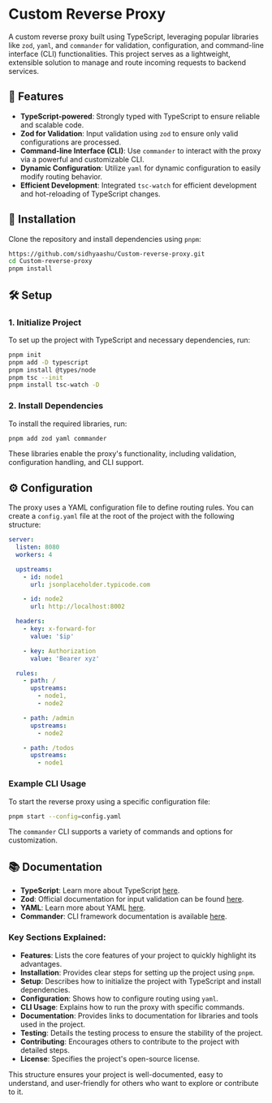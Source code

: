 # Custom Reverse Proxy

A custom reverse proxy built using TypeScript, leveraging popular libraries like `zod`, `yaml`, and `commander` for validation, configuration, and command-line interface (CLI) functionalities. This project serves as a lightweight, extensible solution to manage and route incoming requests to backend services.

## 🚀 Features

- **TypeScript-powered**: Strongly typed with TypeScript to ensure reliable and scalable code.
- **Zod for Validation**: Input validation using `zod` to ensure only valid configurations are processed.
- **Command-line Interface (CLI)**: Use `commander` to interact with the proxy via a powerful and customizable CLI.
- **Dynamic Configuration**: Utilize `yaml` for dynamic configuration to easily modify routing behavior.
- **Efficient Development**: Integrated `tsc-watch` for efficient development and hot-reloading of TypeScript changes.

## 🔧 Installation

Clone the repository and install dependencies using `pnpm`:

```bash
https://github.com/sidhyaashu/Custom-reverse-proxy.git
cd Custom-reverse-proxy
pnpm install
```

## 🛠️ Setup

### 1. Initialize Project

To set up the project with TypeScript and necessary dependencies, run:

```bash
pnpm init
pnpm add -D typescript
pnpm install @types/node
pnpm tsc --init
pnpm install tsc-watch -D
```

### 2. Install Dependencies

To install the required libraries, run:

```bash
pnpm add zod yaml commander
```

These libraries enable the proxy's functionality, including validation, configuration handling, and CLI support.

## ⚙️ Configuration

The proxy uses a YAML configuration file to define routing rules. You can create a `config.yaml` file at the root of the project with the following structure:

```yaml
server:
  listen: 8080
  workers: 4

  upstreams:
    - id: node1
      url: jsonplaceholder.typicode.com

    - id: node2
      url: http://localhost:8002

  headers:
    - key: x-forward-for
      value: '$ip'

    - key: Authorization
      value: 'Bearer xyz'

  rules:
    - path: /
      upstreams:
        - node1,
        - node2

    - path: /admin
      upstreams:
        - node2

    - path: /todos
      upstreams:
        - node1

```

### Example CLI Usage

To start the reverse proxy using a specific configuration file:

```bash
pnpm start --config=config.yaml
```

The `commander` CLI supports a variety of commands and options for customization.

## 📚 Documentation

- **TypeScript**: Learn more about TypeScript [here](https://www.typescriptlang.org/).
- **Zod**: Official documentation for input validation can be found [here](https://github.com/colinhacks/zod).
- **YAML**: Learn more about YAML [here](https://yaml.org/).
- **Commander**: CLI framework documentation is available [here](https://github.com/tj/commander.js/).



### Key Sections Explained:

- **Features**: Lists the core features of your project to quickly highlight its advantages.
- **Installation**: Provides clear steps for setting up the project using `pnpm`.
- **Setup**: Describes how to initialize the project with TypeScript and install dependencies.
- **Configuration**: Shows how to configure routing using `yaml`.
- **CLI Usage**: Explains how to run the proxy with specific commands.
- **Documentation**: Provides links to documentation for libraries and tools used in the project.
- **Testing**: Details the testing process to ensure the stability of the project.
- **Contributing**: Encourages others to contribute to the project with detailed steps.
- **License**: Specifies the project's open-source license.

This structure ensures your project is well-documented, easy to understand, and user-friendly for others who want to explore or contribute to it.